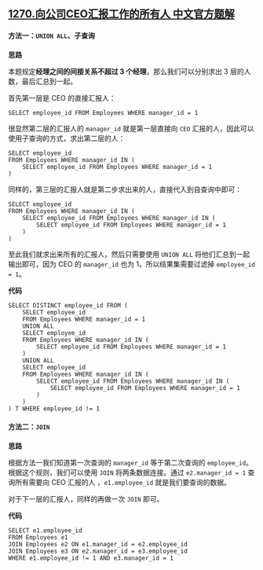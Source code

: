 ## [1270.向公司CEO汇报工作的所有人 中文官方题解](https://leetcode.cn/problems/all-people-report-to-the-given-manager/solutions/100000/xiang-gong-si-ceohui-bao-gong-zuo-de-suo-you-ren-b)
#### 方法一：`UNION ALL`、子查询

**思路**

本题规定**经理之间的间接关系不超过 3 个经理**，那么我们可以分别求出 3 层的人数，最后汇总到一起。

首先第一层是 CEO 的直接汇报人：

```mysql
SELECT employee_id FROM Employees WHERE manager_id = 1
```

很显然第二层的汇报人的 `manager_id` 就是第一层直接向 `CEO` 汇报的人，因此可以使用子查询的方式，求出第二层的人：

```mysql
SELECT employee_id
FROM Employees WHERE manager_id IN (
    SELECT employee_id FROM Employees WHERE manager_id = 1
)
```

同样的，第三层的汇报人就是第二步求出来的人，直接代入到自查询中即可：

```mysql
SELECT employee_id
FROM Employees WHERE manager_id IN (
    SELECT employee_id FROM Employees WHERE manager_id IN (
        SELECT employee_id FROM Employees WHERE manager_id = 1
    )
)
```

至此我们就求出来所有的汇报人，然后只需要使用 `UNION ALL` 将他们汇总到一起输出即可，因为 CEO 的 `manager_id` 也为 1，所以结果集需要过滤掉 `employee_id = 1`。

**代码**

```mysql [sol1-MySQL]
SELECT DISTINCT employee_id FROM (
    SELECT employee_id
    FROM Employees WHERE manager_id = 1
    UNION ALL
    SELECT employee_id
    FROM Employees WHERE manager_id IN (
        SELECT employee_id FROM Employees WHERE manager_id = 1
    )
    UNION ALL
    SELECT employee_id
    FROM Employees WHERE manager_id IN (
        SELECT employee_id FROM Employees WHERE manager_id IN (
            SELECT employee_id FROM Employees WHERE manager_id = 1
        )
    )
) T WHERE employee_id != 1
```


#### 方法二：`JOIN`

**思路**

根据方法一我们知道第一次查询的 `manager_id` 等于第二次查询的 `employee_id`。根据这个规则，我们可以使用 `JOIN` 将两条数据连接。通过 `e2.manager_id = 1` 查询所有需要向 CEO 汇报的人 ，`e1.employee_id` 就是我们要查询的数据。

对于下一层的汇报人，同样的再做一次 `JOIN` 即可。

**代码**

```mysql [sol2-MySQL]
SELECT e1.employee_id
FROM Employees e1
JOIN Employees e2 ON e1.manager_id = e2.employee_id
JOIN Employees e3 ON e2.manager_id = e3.employee_id
WHERE e1.employee_id != 1 AND e3.manager_id = 1
```
